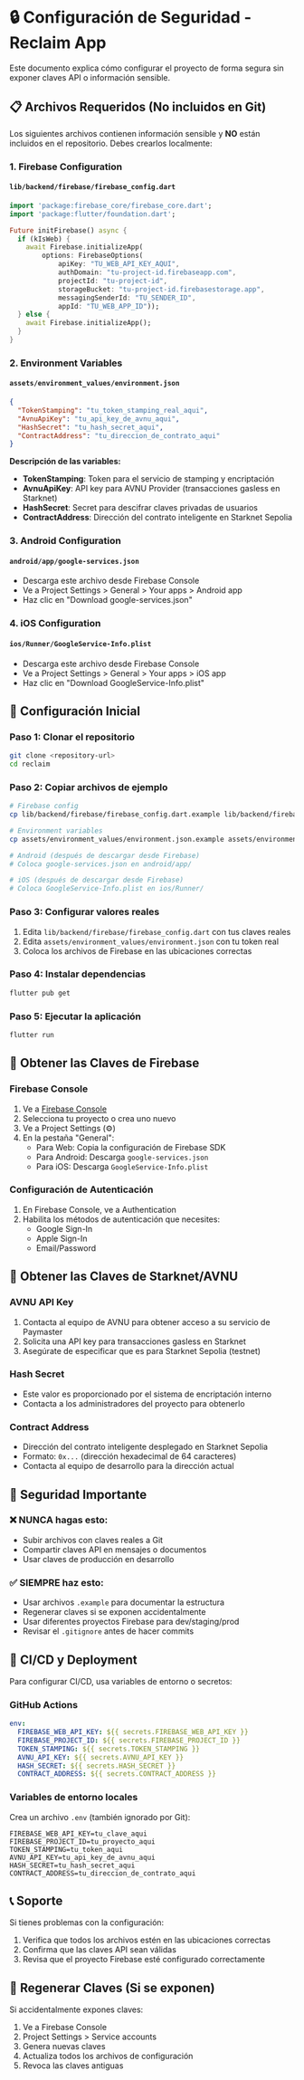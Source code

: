 # 🔒 Configuración de Seguridad - Reclaim App

Este documento explica cómo configurar el proyecto de forma segura sin exponer claves API o información sensible.

## 📋 Archivos Requeridos (No incluidos en Git)

Los siguientes archivos contienen información sensible y **NO** están incluidos en el repositorio. Debes crearlos localmente:

### 1. Firebase Configuration

#### `lib/backend/firebase/firebase_config.dart`
```dart
import 'package:firebase_core/firebase_core.dart';
import 'package:flutter/foundation.dart';

Future initFirebase() async {
  if (kIsWeb) {
    await Firebase.initializeApp(
        options: FirebaseOptions(
            apiKey: "TU_WEB_API_KEY_AQUI",
            authDomain: "tu-project-id.firebaseapp.com",
            projectId: "tu-project-id",
            storageBucket: "tu-project-id.firebasestorage.app",
            messagingSenderId: "TU_SENDER_ID",
            appId: "TU_WEB_APP_ID"));
  } else {
    await Firebase.initializeApp();
  }
}
```

### 2. Environment Variables

#### `assets/environment_values/environment.json`
```json
{
  "TokenStamping": "tu_token_stamping_real_aqui",
  "AvnuApiKey": "tu_api_key_de_avnu_aqui",
  "HashSecret": "tu_hash_secret_aqui",
  "ContractAddress": "tu_direccion_de_contrato_aqui"
}
```

**Descripción de las variables:**
- **TokenStamping**: Token para el servicio de stamping y encriptación
- **AvnuApiKey**: API key para AVNU Provider (transacciones gasless en Starknet)
- **HashSecret**: Secret para descifrar claves privadas de usuarios
- **ContractAddress**: Dirección del contrato inteligente en Starknet Sepolia

### 3. Android Configuration

#### `android/app/google-services.json`
- Descarga este archivo desde Firebase Console
- Ve a Project Settings > General > Your apps > Android app
- Haz clic en "Download google-services.json"

### 4. iOS Configuration

#### `ios/Runner/GoogleService-Info.plist`
- Descarga este archivo desde Firebase Console
- Ve a Project Settings > General > Your apps > iOS app
- Haz clic en "Download GoogleService-Info.plist"

## 🚀 Configuración Inicial

### Paso 1: Clonar el repositorio
```bash
git clone <repository-url>
cd reclaim
```

### Paso 2: Copiar archivos de ejemplo
```bash
# Firebase config
cp lib/backend/firebase/firebase_config.dart.example lib/backend/firebase/firebase_config.dart

# Environment variables
cp assets/environment_values/environment.json.example assets/environment_values/environment.json

# Android (después de descargar desde Firebase)
# Coloca google-services.json en android/app/

# iOS (después de descargar desde Firebase)
# Coloca GoogleService-Info.plist en ios/Runner/
```

### Paso 3: Configurar valores reales
1. Edita `lib/backend/firebase/firebase_config.dart` con tus claves reales
2. Edita `assets/environment_values/environment.json` con tu token real
3. Coloca los archivos de Firebase en las ubicaciones correctas

### Paso 4: Instalar dependencias
```bash
flutter pub get
```

### Paso 5: Ejecutar la aplicación
```bash
flutter run
```

## 🔐 Obtener las Claves de Firebase

### Firebase Console
1. Ve a [Firebase Console](https://console.firebase.google.com/)
2. Selecciona tu proyecto o crea uno nuevo
3. Ve a Project Settings (⚙️)
4. En la pestaña "General":
   - Para Web: Copia la configuración de Firebase SDK
   - Para Android: Descarga `google-services.json`
   - Para iOS: Descarga `GoogleService-Info.plist`

### Configuración de Autenticación
1. En Firebase Console, ve a Authentication
2. Habilita los métodos de autenticación que necesites:
   - Google Sign-In
   - Apple Sign-In
   - Email/Password

## 🔗 Obtener las Claves de Starknet/AVNU

### AVNU API Key
1. Contacta al equipo de AVNU para obtener acceso a su servicio de Paymaster
2. Solicita una API key para transacciones gasless en Starknet
3. Asegúrate de especificar que es para Starknet Sepolia (testnet)

### Hash Secret
- Este valor es proporcionado por el sistema de encriptación interno
- Contacta a los administradores del proyecto para obtenerlo

### Contract Address
- Dirección del contrato inteligente desplegado en Starknet Sepolia
- Formato: `0x...` (dirección hexadecimal de 64 caracteres)
- Contacta al equipo de desarrollo para la dirección actual

## 🚨 Seguridad Importante

### ❌ NUNCA hagas esto:
- Subir archivos con claves reales a Git
- Compartir claves API en mensajes o documentos
- Usar claves de producción en desarrollo

### ✅ SIEMPRE haz esto:
- Usar archivos `.example` para documentar la estructura
- Regenerar claves si se exponen accidentalmente
- Usar diferentes proyectos Firebase para dev/staging/prod
- Revisar el `.gitignore` antes de hacer commits

## 🔄 CI/CD y Deployment

Para configurar CI/CD, usa variables de entorno o secretos:

### GitHub Actions
```yaml
env:
  FIREBASE_WEB_API_KEY: ${{ secrets.FIREBASE_WEB_API_KEY }}
  FIREBASE_PROJECT_ID: ${{ secrets.FIREBASE_PROJECT_ID }}
  TOKEN_STAMPING: ${{ secrets.TOKEN_STAMPING }}
  AVNU_API_KEY: ${{ secrets.AVNU_API_KEY }}
  HASH_SECRET: ${{ secrets.HASH_SECRET }}
  CONTRACT_ADDRESS: ${{ secrets.CONTRACT_ADDRESS }}
```

### Variables de entorno locales
Crea un archivo `.env` (también ignorado por Git):
```
FIREBASE_WEB_API_KEY=tu_clave_aqui
FIREBASE_PROJECT_ID=tu_proyecto_aqui
TOKEN_STAMPING=tu_token_aqui
AVNU_API_KEY=tu_api_key_de_avnu_aqui
HASH_SECRET=tu_hash_secret_aqui
CONTRACT_ADDRESS=tu_direccion_de_contrato_aqui
```

## 📞 Soporte

Si tienes problemas con la configuración:
1. Verifica que todos los archivos estén en las ubicaciones correctas
2. Confirma que las claves API sean válidas
3. Revisa que el proyecto Firebase esté configurado correctamente

## 🔄 Regenerar Claves (Si se exponen)

Si accidentalmente expones claves:
1. Ve a Firebase Console
2. Project Settings > Service accounts
3. Genera nuevas claves
4. Actualiza todos los archivos de configuración
5. Revoca las claves antiguas 